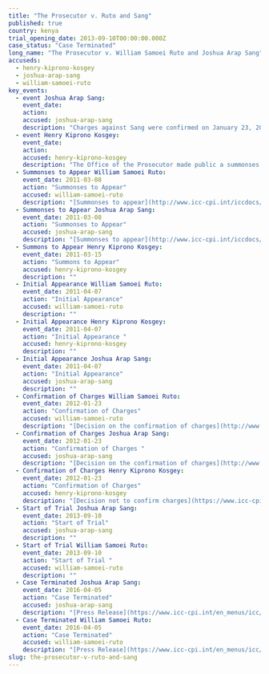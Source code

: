 ```yaml
---
title: "The Prosecutor v. Ruto and Sang"
published: true
country: kenya
trial_opening_date: 2013-09-10T00:00:00.000Z
case_status: "Case Terminated"
long_name: "The Prosecutor v. William Samoei Ruto and Joshua Arap Sang"
accuseds:
  - henry-kiprono-kosgey
  - joshua-arap-sang
  - william-samoei-ruto
key_events:
  - event Joshua Arap Sang:
    event_date:
    action:
    accused: joshua-arap-sang
    description: "Charges against Sang were confirmed on January 23, 2012. The trial began on September 10, 2013."
  - event Henry Kiprono Kosgey:
    event_date:
    action:
    accused: henry-kiprono-kosgey
    description: "The Office of the Prosecutor made public a summonses to appear for Kosgey on December 15, 2010. Charges were not confirmed by Pre-Trial Chamber II."
  - Summonses to Appear William Samoei Ruto:
    event_date: 2011-03-08
    action: "Summonses to Appear"
    accused: william-samoei-ruto
    description: "[Summonses to appear](http://www.icc-cpi.int/iccdocs/doc/doc1037044.pdf)"
  - Summonses to Appear Joshua Arap Sang:
    event_date: 2011-03-08
    action: "Summonses to Appear"
    accused: joshua-arap-sang
    description: "[Summonses to appear](http://www.icc-cpi.int/iccdocs/doc/doc1037044.pdf)"
  - Summons to Appear Henry Kiprono Kosgey:
    event_date: 2011-03-15
    action: "Summons to Appear"
    accused: henry-kiprono-kosgey
    description: ""
  - Initial Appearance William Samoei Ruto:
    event_date: 2011-04-07
    action: "Initial Appearance"
    accused: william-samoei-ruto
    description: ""
  - Initial Appearance Henry Kiprono Kosgey:
    event_date: 2011-04-07
    action: "Initial Appearance "
    accused: henry-kiprono-kosgey
    description: ""
  - Initial Appearance Joshua Arap Sang:
    event_date: 2011-04-07
    action: "Initial Appearance"
    accused: joshua-arap-sang
    description: ""
  - Confirmation of Charges William Samoei Ruto:
    event_date: 2012-01-23
    action: "Confirmation of Charges"
    accused: william-samoei-ruto
    description: "[Decision on the confirmation of charges](http://www.icc-cpi.int/iccdocs/doc/doc1314535.pdf)"
  - Confirmation of Charges Joshua Arap Sang:
    event_date: 2012-01-23
    action: "Confirmation of Charges "
    accused: joshua-arap-sang
    description: "[Decision on the confirmation of charges](http://www.icc-cpi.int/iccdocs/doc/doc1314535.pdf)"
  - Confirmation of Charges Henry Kiprono Kosgey:
    event_date: 2012-01-23
    action: "Confirmation of Charges"
    accused: henry-kiprono-kosgey
    description: "[Decision not to confirm charges](https://www.icc-cpi.int/iccdocs/doc/doc1314535.pdf)"
  - Start of Trial Joshua Arap Sang:
    event_date: 2013-09-10
    action: "Start of Trial"
    accused: joshua-arap-sang
    description: ""
  - Start of Trial William Samoei Ruto:
    event_date: 2013-09-10
    action: "Start of Trial "
    accused: william-samoei-ruto
    description: ""
  - Case Terminated Joshua Arap Sang:
    event_date: 2016-04-05
    action: "Case Terminated"
    accused: joshua-arap-sang
    description: "[Press Release](https://www.icc-cpi.int/en_menus/icc/press%20and%20media/press%20releases/Pages/pr1205.aspx)"
  - Case Terminated William Samoei Ruto:
    event_date: 2016-04-05
    action: "Case Terminated"
    accused: william-samoei-ruto
    description: "[Press Release](https://www.icc-cpi.int/en_menus/icc/press%20and%20media/press%20releases/Pages/pr1205.aspx)"
slug: the-prosecutor-v-ruto-and-sang
---
```

